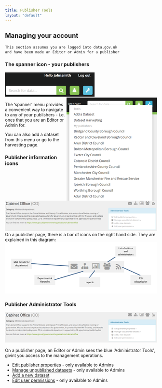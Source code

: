 ```yaml
---
title: Publisher Tools
layout: "default"
---
```


## Managing your account

```
This section assumes you are logged into data.gov.uk
and have been made an Editor or Admin for a publisher
```

### The spanner icon - your publishers

<img src="images/become_editor_spanner.png">

<img src="images/spanner-menu.png" style="float: right; width: 300px; margin: auto">

The ‘spanner’ menu provides a convenient way to navigate to any of your publishers - i.e. ones that you are an Editor or Admin for.

You can also add a dataset from this menu or go to the harvesting page.

### Publisher information icons

<img src="images/publisher-tools.png" style="width: 600px;">
On a publisher page, there is a bar of icons on the right hand side. They are explained in this diagram:
<img src="images/icons-explained.png" style="margin: auto; width: 600px;">

### Publisher Administrator Tools

<img src="images/publisher-tools.png" style="width: 600px;">

On a publisher page, an Editor or Admin sees the blue 'Administrator Tools', givint you access to the management operations.

* [Edit publisher properties](publisher_editing.html) - only available to Admins
* [Manage unpublished datasets](unpublished.html) - only available to Admins
* [Add a new dataset](dataset_form.html)
* [Edit user permissions](assigning_editors_and_admins.html#edit-user-permissions-page) - only available to Admins


